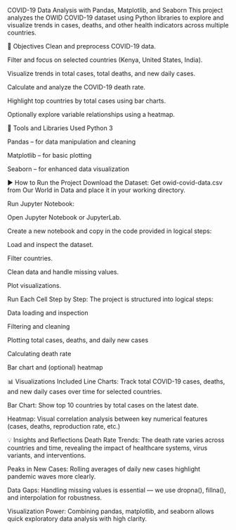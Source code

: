 COVID-19 Data Analysis with Pandas, Matplotlib, and Seaborn
This project analyzes the OWID COVID-19 dataset using Python libraries to explore and visualize trends in cases, deaths, and other health indicators across multiple countries.

🎯 Objectives
Clean and preprocess COVID-19 data.

Filter and focus on selected countries (Kenya, United States, India).

Visualize trends in total cases, total deaths, and new daily cases.

Calculate and analyze the COVID-19 death rate.

Highlight top countries by total cases using bar charts.

Optionally explore variable relationships using a heatmap.

🧰 Tools and Libraries Used
Python 3

Pandas – for data manipulation and cleaning

Matplotlib – for basic plotting

Seaborn – for enhanced data visualization

▶️ How to Run the Project
Download the Dataset:
Get owid-covid-data.csv from Our World in Data and place it in your working directory.

Run Jupyter Notebook:

Open Jupyter Notebook or JupyterLab.

Create a new notebook and copy in the code provided in logical steps:

Load and inspect the dataset.

Filter countries.

Clean data and handle missing values.

Plot visualizations.

Run Each Cell Step by Step:
The project is structured into logical steps:

Data loading and inspection

Filtering and cleaning

Plotting total cases, deaths, and daily new cases

Calculating death rate

Bar chart and (optional) heatmap

📊 Visualizations Included
Line Charts:
Track total COVID-19 cases, deaths, and new daily cases over time for selected countries.

Bar Chart:
Show top 10 countries by total cases on the latest date.

Heatmap:
Visual correlation analysis between key numerical features (cases, deaths, reproduction rate, etc.)

💡 Insights and Reflections
Death Rate Trends: The death rate varies across countries and time, revealing the impact of healthcare systems, virus variants, and interventions.

Peaks in New Cases: Rolling averages of daily new cases highlight pandemic waves more clearly.

Data Gaps: Handling missing values is essential — we use dropna(), fillna(), and interpolation for robustness.

Visualization Power: Combining pandas, matplotlib, and seaborn allows quick exploratory data analysis with high clarity.

